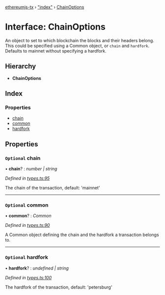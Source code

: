 [ethereumjs-tx](../README.md) › ["index"](../modules/_index_.md) › [ChainOptions](_index_.chainoptions.md)

# Interface: ChainOptions

An object to set to which blockchain the blocks and their headers belong. This could be specified
using a Common object, or `chain` and `hardfork`. Defaults to mainnet without specifying a
hardfork.

## Hierarchy

- **ChainOptions**

## Index

### Properties

- [chain](_index_.chainoptions.md#optional-chain)
- [common](_index_.chainoptions.md#optional-common)
- [hardfork](_index_.chainoptions.md#optional-hardfork)

## Properties

### `Optional` chain

• **chain**? : _number | string_

_Defined in [types.ts:95](https://github.com/ethereumjs/ethereumjs-vm/blob/master/packages/tx/src/types.ts#L95)_

The chain of the transaction, default: 'mainnet'

---

### `Optional` common

• **common**? : _Common_

_Defined in [types.ts:90](https://github.com/ethereumjs/ethereumjs-vm/blob/master/packages/tx/src/types.ts#L90)_

A Common object defining the chain and the hardfork a transaction belongs to.

---

### `Optional` hardfork

• **hardfork**? : _undefined | string_

_Defined in [types.ts:100](https://github.com/ethereumjs/ethereumjs-vm/blob/master/packages/tx/src/types.ts#L100)_

The hardfork of the transaction, default: 'petersburg'
